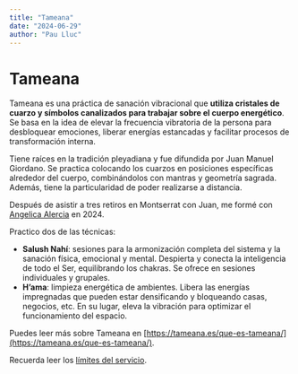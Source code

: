 ```yaml
---
title: "Tameana"
date: "2024-06-29"
author: "Pau Lluc"
---
```

# Tameana  

Tameana es una práctica de sanación vibracional que **utiliza cristales de cuarzo y símbolos canalizados para trabajar sobre el cuerpo energético**. Se basa en la idea de elevar la frecuencia vibratoria de la persona para desbloquear emociones, liberar energías estancadas y facilitar procesos de transformación interna.  

Tiene raíces en la tradición pleyadiana y fue difundida por Juan Manuel Giordano. Se practica colocando los cuarzos en posiciones específicas alrededor del cuerpo, combinándolos con mantras y geometría sagrada. Además, tiene la particularidad de poder realizarse a distancia.  

Después de asistir a tres retiros en Montserrat con Juan, me formé con [Angelica Alercia](https://www.instagram.com/angelica.alercia.ser/) en 2024.  

Practico dos de las técnicas:  

- **Salush Nahí**: sesiones para la armonización completa del sistema y la sanación física, emocional y mental. Despierta y conecta la inteligencia de todo el Ser, equilibrando los chakras. Se ofrece en sesiones individuales y grupales.  
- **H’ama**: limpieza energética de ambientes. Libera las energías impregnadas que pueden estar densificando y bloqueando casas, negocios, etc. En su lugar, eleva la vibración para optimizar el funcionamiento del espacio.  

Puedes leer más sobre Tameana en [https://tameana.es/que-es-tameana/](https://tameana.es/que-es-tameana/).  

Recuerda leer los [límites del servicio](../prices/#límites-del-servicio).  
